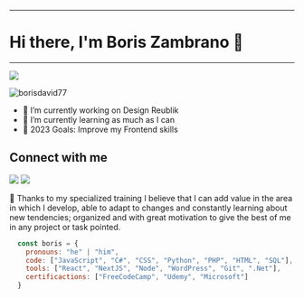 <div>

<hr>
<h1>Hi there, I'm Boris Zambrano 👋</h1>
<hr>
<img src="https://camo.githubusercontent.com/9e8cf5b2a87909486cff9205ac54c2a173136fc3dd06c0f15d19fa140d2594fe/68747470733a2f2f6b6f6d617265762e636f6d2f67687076632f3f757365726e616d653d627279616e74656e63687526636f6c6f723d627269676874677265656e267374796c653d666f722d7468652d6261646765" />
<p align="left"> <img src="https://komarev.com/ghpvc/?username=borisdavid77&label=Profile%20views&color=0e75b6&style=flat" alt="borisdavid77" /> </p>

<!--
**borisdavid77/borisdavid77** is a ✨ _special_ ✨ repository because its `README.md` (this file) appears on your GitHub profile.
-->

<ul>
    <li>🔭 I’m currently working on Design Reublik</li>
    <li>🌱 I’m currently learning as much as I can</li>
    <li>🎯 2023 Goals: Improve my Frontend skills</li>
</ul>

<h2>Connect with me</h2>
<a href="https://www.linkedin.com/in/boris-zambrano-suarez-104b4121a/"><img src="https://camo.githubusercontent.com/a80d00f23720d0bc9f55481cfcd77ab79e141606829cf16ec43f8cacc7741e46/68747470733a2f2f696d672e736869656c64732e696f2f62616467652f4c696e6b6564496e2d3030373742353f7374796c653d666f722d7468652d6261646765266c6f676f3d6c696e6b6564696e266c6f676f436f6c6f723d7768697465"/></a>
<a href="mailto:borisdavid779@gmail.com"><img src="https://img.shields.io/badge/gmail-white?logo=gmail&style=for-the-badge"/></a>

<p>💬 Thanks to my specialized training I believe that I can add value in the area in which I develop, able to adapt to changes and constantly learning about new tendencies; organized and with great motivation to give the best of me in any project or task pointed.</p>

```js
  const boris = {
    pronouns: "he" | "him",
    code: ["JavaScript", "C#", "CSS", "Python", "PHP", "HTML", "SQL"],
    tools: ["React", "NextJS", "Node", "WordPress", "Git", ".Net"],
    certificactions: ["FreeCodeCamp", "Udemy", "Microsoft"]
  }
```

</div>
